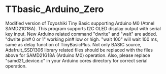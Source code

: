 # TTbasic_Arduino_Zero
Modified version of Toyoshiki Tiny Basic supporting Arduino M0 (Atmel SAMD21G18A).
This program supports I2C OLED display output with serial key input.
New Arduino related command "dwrite" and "wait" are added.
"dwrite pin# 0 or 1" working pin# low or high.
"wait 100" will wait 100 ms, same as delay function of TinyBasicPlus.
Not only BASIC source, Adafruit_SSD1306 library related files should
be replaced with the files above for SAMD21G18A (Arduino M0) operation.
Also, please replace "samd21_device.c" in your Arduino cores directory
for correct serial operation.
